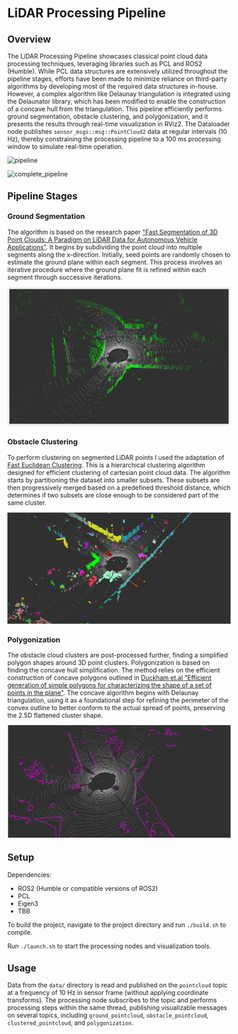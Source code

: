 # LiDAR Processing Pipeline

## Overview
The LiDAR Processing Pipeline showcases classical point cloud data processing techniques, leveraging libraries such as PCL and ROS2 (Humble). While PCL data structures are extensively utilized throughout the pipeline stages, efforts have been made to minimize reliance on third-party algorithms by developing most of the required data structures in-house. However, a complex algorithm like Delaunay triangulation is integrated using the Delaunator library, which has been modified to enable the construction of a concave hull from the triangulation. This pipeline efficiently performs ground segmentation, obstacle clustering, and polygonization, and it presents the results through real-time visualization in RViz2. The Dataloader node publishes `sensor_msgs::msg::PointCloud2` data at regular intervals (10 Hz), thereby constraining the processing pipeline to a 100 ms processing window to simulate real-time operation.

![pipeline](https://github.com/YevgeniyEngineer/LiDAR-Processing/blob/main/images/example_pipeline.gif)

![complete_pipeline](https://github.com/YevgeniyEngineer/LiDAR-Processing/blob/main/images/complete_pipeline.gif)

## Pipeline Stages

### Ground Segmentation

The algorithm is based on the research paper ["Fast Segmentation of 3D Point Clouds: A Paradigm on LiDAR Data for Autonomous Vehicle Applications"](https://www.researchgate.net/publication/318325507_Fast_Segmentation_of_3D_Point_Clouds_A_Paradigm_on_LiDAR_Data_for_Autonomous_Vehicle_Applications). It begins by subdividing the point cloud into multiple segments along the x-direction. Initially, seed points are randomly chosen to estimate the ground plane within each segment. This process involves an iterative procedure where the ground plane fit is refined within each segment through successive iterations. 

![segmentation](https://github.com/YevgeniyEngineer/LiDAR-Processing/blob/main/images/ground_segmentation.png)

### Obstacle Clustering

To perform clustering on segmented LiDAR points I used the adaptation of [Fast Euclidean Clustering](https://arxiv.org/abs/2208.07678). This is a hierarchical clustering algorithm designed for efficient clustering of cartesian point cloud data. The algorithm starts by partitioning the dataset into smaller subsets. These subsets are then progressively merged based on a predefined threshold distance, which determines if two subsets are close enough to be considered part of the same cluster.

![clustering](https://github.com/YevgeniyEngineer/LiDAR-Processing/blob/main/images/euclidean_clustering.png)

### Polygonization

The obstacle cloud clusters are post-processed further, finding a simplified polygon shapes around 3D point clusters. Polygonization is based on finding the concave hull simplification. The method relies on the efficient construction of concave polygons outlined in [Duckham et.al "Efficient generation of simple polygons for characterizing the shape of a set of points in the plane"](https://www.sciencedirect.com/science/article/abs/pii/S0031320308001180). The concave algorithm begins with Delaunay triangulation, using it as a foundational step for refining the perimeter of the convex outline to better conform to the actual spread of points, preserving the 2.5D flattened cluster shape.

![polygonization](https://github.com/YevgeniyEngineer/LiDAR-Processing/blob/main/images/concave_polygonization.png)

## Setup

Dependencies:
* ROS2 (Humble or compatible versions of ROS2)
* PCL
* Eigen3 
* TBB

To build the project, navigate to the project directory and run `./build.sh` to compile.

Run `./launch.sh` to start the processing nodes and visualization tools.

## Usage

Data from the `data/` directory is read and published on the `pointcloud` topic at a frequency of 10 Hz in sensor frame (without applying coordinate transforms). The processing node subscribes to the topic and performs processing steps within the same thread, publishing visualizable messages on several topics, including `ground_pointcloud`, `obstacle_pointcloud`, `clustered_pointcloud`, and `polygonization`.
